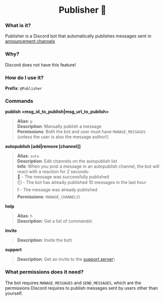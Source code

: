 <h1 align="center">Publisher 📢</h1>

### What is it?
Publisher is a Discord bot that automatically publishes messages sent in [announcement channels](https://support.discord.com/hc/en-us/articles/360032008192-Announcement-Channels-)

### Why?
Discord does not have this feature!

### How do I use it?
**Prefix**: `@Publisher`

### Commands
**publish <msg_id_to_publish|msg_url_to_publish>**
> **Alias**: `p`\
> **Description**: Manually publish a message\
> **Permissions**: Both the bot and user must have `MANAGE_MESSAGES` (unless the user is also the message author)\

**autopublish [add|remove [channel]]**
> **Alias**: `auto`\
> **Description**: Edit channels on the autopublish list\
> **Info**: When you post a message in an autopublish channel, the bot will react with a reaction for 2 seconds:\
> 📢 - The message was successfully published\
> ⏲️ - The bot has already published 10 messages in the last hour\
> ❗ - The message was already published\
> **Permissions**: `MANAGE_CHANNELS`\

**help**
> **Alias**: `h`\
> **Description**: Get a list of commands\

**invite**
> **Description**: Invite the bot\

**support**
> **Description**: Get an invite to the [support server](https://discord.gg/xfe9tcW)\

### What permissions does it need?
The bot requires `MANAGE_MESSAGES` and `SEND_MESSAGES`, which are the permissions Discord requires to publish messages sent by users other than yourself.
